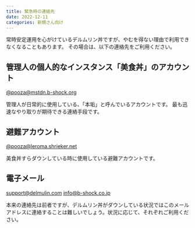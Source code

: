 ```yaml
---
title: 緊急時の連絡先
date: 2022-12-11
categories: 新規さん向け
---
```


常時安定運用を心がけているデルムリン丼ですが、やむを得ない理由で利用できなくなることもあります。
その場合は、以下の連絡先をご利用ください。

## 管理人の個人的なインスタンス「美食丼」のアカウント

[@pooza@mstdn.b-shock.org](https://mstdn.b-shock.org/@pooza)

管理人が日常的に使用している、「本垢」と呼んでいるアカウントです。
最も迅速なやり取りが期待できる連絡手段です。

## 避難アカウント

[@pooza@leroma.shrieker.net](https://leroma.shrieker.net/pooza)

美食丼すらダウンしている時に使用している避難アカウントです。

## 電子メール

support@delmulin.com
info@b-shock.co.jp

本来の連絡先は前者ですが、デルムリン丼がダウンしている状況ではこのメールアドレスに連絡することは難しいでしょう。状況に応じて、それぞれご利用ください。
